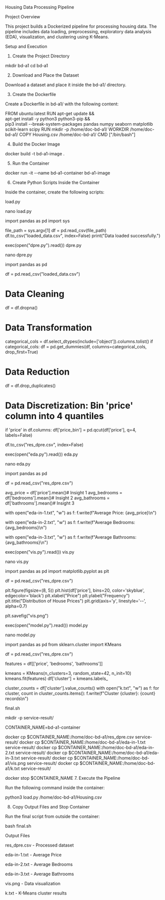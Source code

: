 Housing Data Processing Pipeline

Project Overview

This project builds a Dockerized pipeline for processing housing data. The pipeline includes data loading, preprocessing, exploratory data analysis (EDA), visualization, and clustering using K-Means.

Setup and Execution

1. Create the Project Directory

mkdir bd-a1
cd bd-a1

2. Download and Place the Dataset

Download a dataset and place it inside the bd-a1/ directory.

3. Create the Dockerfile

Create a Dockerfile in bd-a1/ with the following content:

FROM ubuntu:latest
RUN apt-get update && \
    apt-get install -y python3 python3-pip && \
    pip3 install --break-system-packages pandas numpy seaborn matplotlib scikit-learn scipy
RUN mkdir -p /home/doc-bd-a1/
WORKDIR /home/doc-bd-a1/
COPY Housing.csv /home/doc-bd-a1/
CMD ["/bin/bash"]

4. Build the Docker Image

docker build -t bd-a1-image .

5. Run the Container

docker run -it --name bd-a1-container bd-a1-image

6. Create Python Scripts Inside the Container

Inside the container, create the following scripts:

load.py

nano load.py

import pandas as pd
import sys

file_path = sys.argv[1]
df = pd.read_csv(file_path)
df.to_csv("loaded_data.csv", index=False)
print("Data loaded successfully.")

exec(open("dpre.py").read())
dpre.py

nano dpre.py

import pandas as pd

df = pd.read_csv("loaded_data.csv")

# Data Cleaning
df = df.dropna()

# Data Transformation
categorical_cols = df.select_dtypes(include=['object']).columns.tolist()
if categorical_cols:
    df = pd.get_dummies(df, columns=categorical_cols, drop_first=True)

# Data Reduction
df = df.drop_duplicates()

# Data Discretization: Bin 'price' column into 4 quantiles
if 'price' in df.columns:
    df['price_bin'] = pd.qcut(df['price'], q=4, labels=False)

df.to_csv("res_dpre.csv", index=False)

exec(open("eda.py").read())
eda.py

nano eda.py

import pandas as pd

df = pd.read_csv("res_dpre.csv")

avg_price = df['price'].mean()# Insight 1
avg_bedrooms = df['bedrooms'].mean()# Insight 2
avg_bathrooms = df['bathrooms'].mean()# Insight 3

with open("eda-in-1.txt", "w") as f:
    f.write(f"Average Price: {avg_price}\n")

with open("eda-in-2.txt", "w") as f:
    f.write(f"Average Bedrooms: {avg_bedrooms}\n")

with open("eda-in-3.txt", "w") as f:
    f.write(f"Average Bathrooms: {avg_bathrooms}\n")

exec(open("vis.py").read())
vis.py

nano vis.py

import pandas as pd
import matplotlib.pyplot as plt

df = pd.read_csv("res_dpre.csv")

plt.figure(figsize=(8, 5))
plt.hist(df['price'], bins=20, color='skyblue', edgecolor='black')
plt.xlabel("Price")
plt.ylabel("Frequency")
plt.title("Distribution of House Prices")
plt.grid(axis='y', linestyle='--', alpha=0.7)

plt.savefig("vis.png")

exec(open("model.py").read())
model.py

nano model.py

import pandas as pd
from sklearn.cluster import KMeans

df = pd.read_csv("res_dpre.csv")

features = df[['price', 'bedrooms', 'bathrooms']]

kmeans = KMeans(n_clusters=3, random_state=42, n_init=10)
kmeans.fit(features)
df['cluster'] = kmeans.labels_

cluster_counts = df['cluster'].value_counts()
with open("k.txt", "w") as f:
    for cluster, count in cluster_counts.items():
        f.write(f"Cluster {cluster}: {count} records\n")

final.sh

mkdir -p service-result/

CONTAINER_NAME=bd-a1-container

docker cp $CONTAINER_NAME:/home/doc-bd-a1/res_dpre.csv service-result/
docker cp $CONTAINER_NAME:/home/doc-bd-a1/eda-in-1.txt service-result/
docker cp $CONTAINER_NAME:/home/doc-bd-a1/eda-in-2.txt service-result/
docker cp $CONTAINER_NAME:/home/doc-bd-a1/eda-in-3.txt service-result/
docker cp $CONTAINER_NAME:/home/doc-bd-a1/vis.png service-result/
docker cp $CONTAINER_NAME:/home/doc-bd-a1/k.txt service-result/

docker stop $CONTAINER_NAME
7. Execute the Pipeline

Run the following command inside the container:

python3 load.py /home/doc-bd-a1/Housing.csv

8. Copy Output Files and Stop Container

Run the final script from outside the container:

bash final.sh

Output Files

res_dpre.csv - Processed dataset

eda-in-1.txt - Average Price

eda-in-2.txt - Average Bedrooms

eda-in-3.txt - Average Bathrooms

vis.png - Data visualization

k.txt - K-Means cluster results
